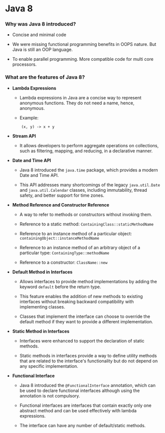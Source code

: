 # Java 8

### Why was Java 8 introduced?

- Concise and minimal code

- We were missing functional programming benefits in OOPS nature. But Java is still an OOP language.

- To enable parallel programming. More compatible code for multi core processors.

### What are the features of Java 8?

- **Lambda Expressions**

  - Lambda expressions in Java are a concise way to represent anonymous functions. They do not need a name, hence, anonymous.

  - Example:

  ```
      (x, y) -> x + y
  ```

- **Stream API**

  - It allows developers to perform aggregate operations on collections, such as filtering, mapping, and reducing, in a declarative manner.

- **Date and Time API**

  - Java 8 introduced the `java.time` package, which provides a modern Date and Time API.

  - This API addresses many shortcomings of the legacy `java.util.Date` and `java.util.Calendar` classes, including immutability, thread safety, and better support for time zones.

- **Method Reference and Constructor Reference**

  - A way to refer to methods or constructors without invoking them.

  - Reference to a static method: `ContainingClass::staticMethodName`

  - Reference to an instance method of a particular object: `containingObject::instanceMethodName`

  - Reference to an instance method of an arbitrary object of a particular type: `ContainingType::methodName`

  - Reference to a constructor: `ClassName::new`

- **Default Method in Interfaces**

  - Allows interfaces to provide method implementations by adding the keyword `default` before the return type.

  - This feature enables the addition of new methods to existing interfaces without breaking backward compatibility with implementing classes.

  - Classes that implement the interface can choose to override the default method if they want to provide a different implementation.

- **Static Method in Interfaces**

  - Interfaces were enhanced to support the declaration of static methods.

  - Static methods in interfaces provide a way to define utility methods that are related to the interface's functionality but do not depend on any specific implementation.

- **Functional Interface**

  - Java 8 introduced the `@FunctionalInterface` annotation, which can be used to declare functional interfaces although using the annotation is not compulsory.

  - Functional interfaces are interfaces that contain exactly only one abstract method and can be used effectively with lambda expressions.

  - The interface can have any number of default/static methods.
